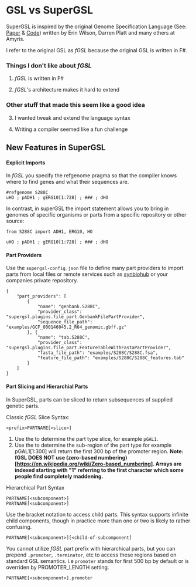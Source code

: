 # GSL vs SuperGSL

SuperGSL is inspired by the original Genome Specification Language (See: [Paper](https://pubs.acs.org/doi/abs/10.1021/acssynbio.5b00194) & [Code](https://github.com/Amyris/GslCore)) written by Erin Wilson, Darren Platt and many others at Amyris.

I refer to the original GSL as *fGSL* because the original GSL is written in F#.

### Things I don't like about *fGSL*

1. *fGSL* is written in F#

2. *fGSL*'s architecture makes it hard to extend

### Other stuff that made this seem like a good idea

3. I wanted tweak and extend the language syntax

4. Writing a compiler seemed like a fun challenge


## New Features in SuperGSL

#### Explicit Imports

In *fGSL* you specify the refgenome pragma so that the compiler knows where to find genes and what their sequences are.

```
#refgenome S288C
uHO ; pADH1 ; gERG10[1:728] ; ### ; dHO
```
In contrast, in superGSL the import statement allows you to bring in genomes of specific organisms or parts from a specific repository or other source:

```
from S288C import ADH1, ERG10, HO

uHO ; pADH1 ; gERG10[1:728] ; ### ; dHO
```

#### Part Providers

Use the `supergsl-config.json` file to define many part providers to import parts from local files or remote services such as [synbiohub](https://synbiohub.org/) or your companies private repository.

```
{
    "part_providers": [
        {
            "name": "genbank.S288C",
            "provider_class": "supergsl.plugins.file_part.GenbankFilePartProvider",
            "sequence_file_path": "examples/GCF_000146045.2_R64_genomic.gbff.gz"
        }, {
            "name": "tab.S288C",
            "provider_class": "supergsl.plugins.file_part.FeatureTableWithFastaPartProvider",
            "fasta_file_path": "examples/S288C/S288C.fsa",
            "feature_file_path": "examples/S288C/S288C_features.tab"
        }
    ]
}
```


#### Part Slicing and Hierarchial Parts

In SuperGSL, parts can be sliced to return subsequences of supplied genetic parts.

Classic *fGSL* Slice Syntax:

`<prefix>PARTNAME[<slice>]`
1. Use the <prefix> to determine the part type slice, for example `pGAL1`.
2. Use the <slice> to determine the sub-region of the part type for example pGAL1[1:300] will
    return the first 300 bp of the promoter region. **Note: fGSL DOES NOT use (zero-based numbering)[https://en.wikipedia.org/wiki/Zero-based_numbering]. Arrays are indexed starting with "1" referring to the first character which some people find completely maddening.**


Hierarchical Part Syntax

```
PARTNAME[<subcomponent>]
PARTNAME[<subcomponent>]
```

Use the bracket notation to access child parts. This syntax supports infinite child components, though in practice
more than one or two is likely to rather confusing.

```
PARTNAME[<subcomponent>][<child-of-subcomponent]
```

You cannot utilize *fGSL* part prefix with hierarchical parts, but you can prepend `.promoter`, `.terminator`, etc
to access these regions based on standard GSL semantics. i.e `promoter` stands for first 500 bp by default or is
overriden by PROMOTER_LENGTH setting.

```
PARTNAME[<subcomponent>].promoter
```
